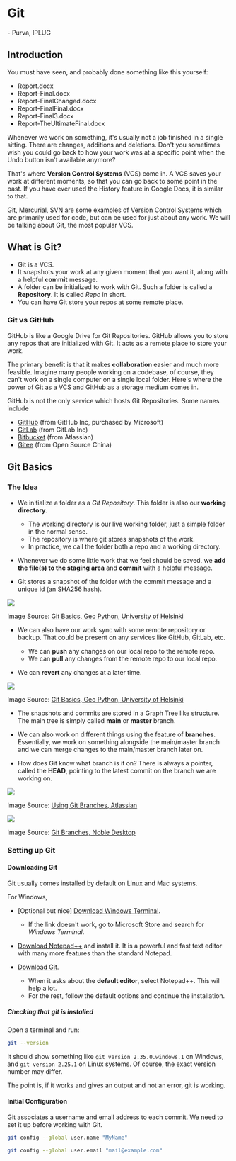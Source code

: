 # Git
\- Purva, IPLUG

## Introduction

You must have seen, and probably done something like this yourself:

- Report.docx
- Report-Final.docx
- Report-FinalChanged.docx
- Report-FinalFinal.docx
- Report-Final3.docx
- Report-TheUltimateFinal.docx

Whenever we work on something, it's usually not a job finished in a single sitting. There are changes, additions and deletions. Don't you sometimes wish you could go back to how your work was at a specific point when the Undo button isn't available anymore?



That's where **Version Control Systems** (VCS) come in. A VCS saves your work at different moments, so that you can go back to some point in the past. If you have ever used the History feature in Google Docs, it is similar to that.



Git, Mercurial, SVN are some examples of Version Control Systems which are primarily used for code, but can be used for just about any work. We will be talking about Git, the most popular VCS.



## What is Git?



- Git is a VCS.
- It snapshots your work at any given moment that you want it, along with a helpful **commit** message.
- A folder can be initialized to work with Git. Such a folder is called a **Repository**. It is called *Repo* in short.
- You can have Git store your repos at some remote place.



### Git vs GitHub



GitHub is like a Google Drive for Git Repositories. GitHub allows you to store any repos that are initialized with Git. It acts as a remote place to store your work.



The primary benefit is that it makes **collaboration** easier and much more feasible. Imagine many people working on a codebase, of course, they can't work on a single computer on a single local folder. Here's where the power of Git as a VCS and GitHub as a storage medium comes in.



GitHub is not the only service which hosts Git Repositories. Some names include

- [GitHub](https://github.com/) (from GitHub Inc, purchased by Microsoft)
- [GitLab](https://about.gitlab.com/) (from GitLab Inc)
- [Bitbucket](https://bitbucket.org/) (from Atlassian)
- [Gitee](https://gitee.com/) (from Open Source China)



## Git Basics



### The Idea



- We initialize a folder as a *Git Repository*. This folder is also our **working directory**. 
  - The working directory is our live working folder, just a simple folder in the normal sense.
  - The repository is where git stores snapshots of the work.
  - In practice, we call the folder both a repo and a working directory.
    
- Whenever we do some little work that we feel should be saved, we **add the file(s) to the staging area** and **commit** with a helpful message.
  
- Git stores a snapshot of the folder with the commit message and a unique id (an SHA256 hash).



![](https://geo-python.github.io/site/_images/Git_illustration.png)



Image Source: [Git Basics, Geo Python, University of Helsinki](https://geo-python.github.io/site/lessons/L2/git-basics.html)



- We can also have our work sync with some remote repository or backup. That could be present on any services like GitHub, GitLab, etc. 
  - We can **push** any changes on our local repo to the remote repo.
  - We can **pull** any changes from the remote repo to our local repo.
    
- We can **revert** any changes at a later time.
  



 

![](https://geo-python.github.io/site/_images/pull-push-illustration.png)



Image Source: [Git Basics, Geo Python, University of Helsinki](https://geo-python.github.io/site/lessons/L2/git-basics.html)





- The snapshots and commits are stored in a Graph Tree like structure. The main tree is simply called **main** or **master** branch.
  
  
- We can also work on different things using the feature of **branches**. Essentially, we work on something alongside the main/master branch and we can merge changes to the main/master branch later on.

- How does Git know what branch is it on? There is always a pointer, called the **HEAD**, pointing to the latest commit on the branch we are working on.



![](https://wac-cdn.atlassian.com/dam/jcr:a905ddfd-973a-452a-a4ae-f1dd65430027/01%20Git%20branch.svg?cdnVersion=233)



Image Source: [Using Git Branches, Atlassian](https://www.atlassian.com/git/tutorials/using-branches)





![](https://www.nobledesktop.com/image/gitresources/git-branches-merge.png)



Image Source: [Git Branches, Noble Desktop](https://www.nobledesktop.com/learn/git/git-branches)



### Setting up Git



#### Downloading Git



Git usually comes installed by default on Linux and Mac systems.



For Windows, 



- [Optional but nice] [Download Windows Terminal](https://www.microsoft.com/store/productId/9N0DX20HK701).
  - If the link doesn't work, go to Microsoft Store and search for *Windows Terminal*.

- [Download Notepad++](https://notepad-plus-plus.org/downloads/) and install it. It is a powerful and fast text editor with many more features than the standard Notepad.
- [Download Git](https://git-scm.com/downloads).
  - When it asks about the **default editor**, select Notepad++. This will help a lot.
  - For the rest, follow the default options and continue the installation.



##### Checking that git is installed



Open a terminal and run:



```sh
git --version
```



It should show something like `git version 2.35.0.windows.1` on Windows, and `git version 2.25.1` on Linux systems. Of course, the exact version number may differ.



The point is, if it works and gives an output and not an error, git is working.



#### Initial Configuration



Git associates a username and email address to each commit. We need to set it up before working with Git.



```sh
git config --global user.name "MyName"
```



```sh
git config --global user.email "mail@example.com"
```





